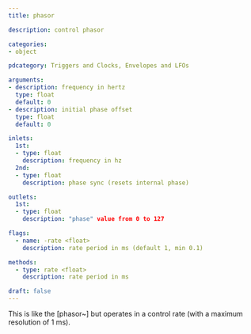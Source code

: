 ```yaml
---
title: phasor

description: control phasor

categories:
- object

pdcategory: Triggers and Clocks, Envelopes and LFOs

arguments:
- description: frequency in hertz
  type: float
  default: 0
- description: initial phase offset
  type: float
  default: 0

inlets:
  1st:
  - type: float
    description: frequency in hz
  2nd:
  - type: float
    description: phase sync (resets internal phase)

outlets:
  1st:
  - type: float
    description: "phase" value from 0 to 127

flags:
  - name: -rate <float>
    description: rate period in ms (default 1, min 0.1)

methods:
  - type: rate <float>
    description: rate period in ms

draft: false
---
```


This is like the [phasor~] but operates in a control rate (with a maximum resolution of 1 ms).

